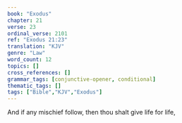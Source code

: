 ```yaml
---
book: "Exodus"
chapter: 21
verse: 23
ordinal_verse: 2101
ref: "Exodus 21:23"
translation: "KJV"
genre: "Law"
word_count: 12
topics: []
cross_references: []
grammar_tags: [conjunctive-opener, conditional]
thematic_tags: []
tags: ["Bible","KJV","Exodus"]
---
```

And if any mischief follow, then thou shalt give life for life,
